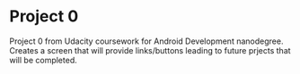 # Project 0
Project 0 from Udacity coursework for Android Development nanodegree.
Creates a screen that will provide links/buttons leading to future prjects that will be completed.
